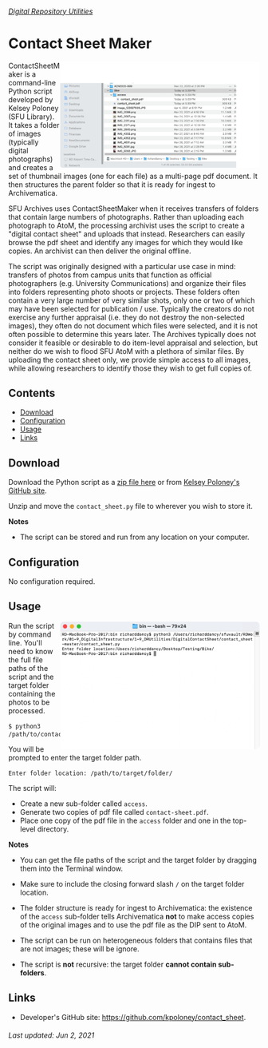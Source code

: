 ###### [Digital Repository Utilities](../README.md)

# Contact Sheet Maker
<img align="right" width="400" src="../screenshots/contact-sheet-maker-results.png">

ContactSheetMaker is a command-line Python script developed by Kelsey Poloney (SFU Library). It takes a folder of images (typically digital photographs) and creates a set of thumbnail images (one for each file) as a multi-page pdf document. It then structures the parent folder so that it is ready for ingest to Archivematica.

SFU Archives uses ContactSheetMaker when it receives transfers of folders that contain large numbers of photographs. Rather than uploading each photograph to AtoM, the processing archivist uses the script to create a "digital contact sheet" and uploads that instead. Researchers can easily browse the pdf sheet and identify any images for which they would like copies. An archivist can then deliver the original offline.

The script was originally designed with a particular use case in mind: transfers of photos from campus units that function as official photographers (e.g. University Communications) and organize their files into folders representing photo shoots or projects. These folders often contain a very large number of very similar shots, only one or two of which may have been selected for publication / use. Typically the creators do not exercise any further appraisal (i.e. they do not destroy the non-selected images), they often do not document which files were selected, and it is not often possible to determine this years later. The Archives typically does not consider it feasible or desirable to do item-level appraisal and selection, but neither do we wish to flood SFU AtoM with a plethora of similar files. By uploading the contact sheet only, we provide simple access to all images, while allowing researchers to identify those they wish to get full copies of.

## Contents
- [Download](#download)
- [Configuration](#configuration)
- [Usage](#usage)
- [Links](#links)

## Download
Download the Python script as a [zip file here](../downloads/contact-sheet-maker.zip) or from [Kelsey Poloney's GitHub site](https://github.com/kpoloney/contact_sheet).

Unzip and move the `contact_sheet.py` file to wherever you wish to store it.

**Notes**
- The script can be stored and run from any location on your computer.

## Configuration
No configuration required.

## Usage
<img align="right" width="400" src="../screenshots/contact-sheet-maker-terminal.png">

Run the script by command line. You'll need to know the full file paths of the script and the target folder containing the photos to be processed.

```
$ python3 /path/to/contact_sheet.py
```

You will be prompted to enter the target folder path.
```
Enter folder location: /path/to/target/folder/
```

The script will:
- Create a new sub-folder called `access`.
- Generate two copies of pdf file called `contact-sheet.pdf`.
- Place one copy of the pdf file in the `access` folder and one in the top-level directory.

**Notes**
- You can get the file paths of the script and the target folder by dragging them into the Terminal window.

- Make sure to include the closing forward slash `/` on the target folder location.

- The folder structure is ready for ingest to Archivematica: the existence of the `access` sub-folder tells Archivematica **not** to make access copies of the original images and to use the pdf file as the DIP sent to AtoM.

- The script can be run on heterogeneous folders that contains files that are not images; these will be ignore.

- The script is **not** recursive: the target folder **cannot contain sub-folders**.

## Links
- Developer's GitHub site: https://github.com/kpoloney/contact_sheet.

###### Last updated: Jun 2, 2021
